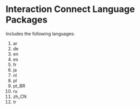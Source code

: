 # Interaction Connect Language Packages

Includes the following languages:

1) ar
2) de
3) en
4) es
5) fr
6) ja
7) nl
8) pl
9) pt_BR
10) ru
11) zh_CN
12) tr
